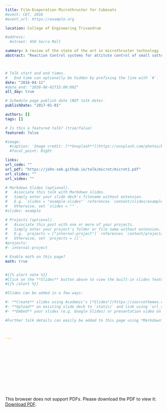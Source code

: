 ```yaml
---
title: Film-Evaporation Microthruster for Cubesats
#event: CET, 2016
#event_url: https://example.org

location: College of Engineering Trivandrum

#address:
  #street: 450 Serra Mall

summary: A review of the state of the art in microthruster technology
abstract: "Reaction Control systems for attitute control of small sattelites are discussed. The use of microthrusters reduce the quatintity of propulsive matter significantly from the payload. The basic principles are introduced and the latest developments are reviewed."



# Talk start and end times.
#   End time can optionally be hidden by prefixing the line with `#`.
date: "2016-04-11"
#date_end: "2030-06-01T15:00:00Z"
all_day: true

# Schedule page publish date (NOT talk date).
publishDate: "2017-01-01"

authors: []
tags: []

# Is this a featured talk? (true/false)
featured: false

#image:
  #caption: 'Image credit: [**Unsplash**](https://unsplash.com/photos/bzdhc5b3Bxs)'
  #focal_point: Right

links:
url_code: ""
url_pdf: "https://john-seb.github.io/talk/microt/microt1.pdf"
url_slides: ""
url_video: ""

# Markdown Slides (optional).
#   Associate this talk with Markdown slides.
#   Simply enter your slide deck's filename without extension.
#   E.g. `slides = "example-slides"` references `content/slides/example-slides.md`.
#   Otherwise, set `slides = ""`.
#slides: example

# Projects (optional).
#   Associate this post with one or more of your projects.
#   Simply enter your project's folder or file name without extension.
#   E.g. `projects = ["internal-project"]` references `content/project/deep-learning/index.md`.
#   Otherwise, set `projects = []`.
#projects:
#- internal-project

# Enable math on this page?
math: true


#{{% alert note %}}
#Click on the **Slides** button above to view the built-in slides feature.
#{{% /alert %}}

#Slides can be added in a few ways:

#- **Create** slides using Academic's [*Slides*](https://sourcethemes.com/academic/docs/managing-content/#create-slides) feature and link using `slides` parameter in the front matter of the talk file
#- **Upload** an existing slide deck to `static/` and link using `url_slides` parameter in the front matter of the talk file
#- **Embed** your slides (e.g. Google Slides) or presentation video on this page using [shortcodes](https://sourcethemes.com/academic/docs/writing-markdown-latex/).

#Further talk details can easily be added to this page using *Markdown* and $\rm \LaTeX$ math code.



---
```

<object data="https://john-seb.github.io/talk/microt/microt1.pdf" type="application/pdf" width="700px" height="700px">
    <embed src="https://john-seb.github.io/talk/microt/microt1.pdf">
        <p>This browser does not support PDFs. Please download the PDF to view it: <a href="https://john-seb.github.io/talk/microt/microt1.pdf">Download PDF</a>.</p>
    </embed>
</object>